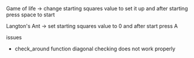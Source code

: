 Game of life 
-> change starting squares value to set it up and after starting press space to start

Langton's Ant
-> set starting squares value to 0 and after start press A

issues
- check_around function diagonal checking does not work properly
